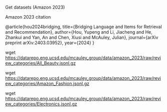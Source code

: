 Get datasets (Amazon 2023)

Amazon 2023 citation

@article{hou2024bridging,
  title={Bridging Language and Items for Retrieval and Recommendation},
  author={Hou, Yupeng and Li, Jiacheng and He, Zhankui and Yan, An and Chen, Xiusi and McAuley, Julian},
  journal={arXiv preprint arXiv:2403.03952},
  year={2024}
}


wget https://datarepo.eng.ucsd.edu/mcauley_group/data/amazon_2023/raw/review_categories/All_Beauty.jsonl.gz

wget https://datarepo.eng.ucsd.edu/mcauley_group/data/amazon_2023/raw/review_categories/Amazon_Fashion.jsonl.gz


wget https://datarepo.eng.ucsd.edu/mcauley_group/data/amazon_2023/raw/review_categories/Electronics.jsonl.gz